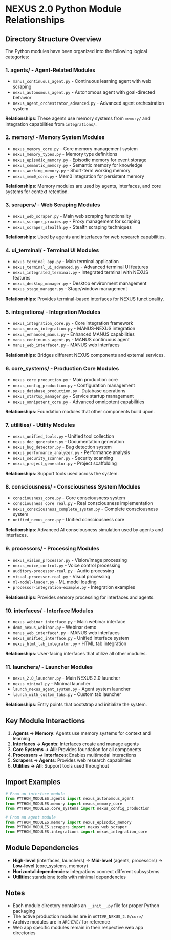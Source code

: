 # NEXUS 2.0 Python Module Relationships

## Directory Structure Overview

The Python modules have been organized into the following logical categories:

### 1. **agents/** - Agent-Related Modules
- `manus_continuous_agent.py` - Continuous learning agent with web scraping
- `nexus_autonomous_agent.py` - Autonomous agent with goal-directed behavior
- `nexus_agent_orchestrator_advanced.py` - Advanced agent orchestration system

**Relationships**: These agents use memory systems from `memory/` and integration capabilities from `integrations/`.

### 2. **memory/** - Memory System Modules
- `nexus_memory_core.py` - Core memory management system
- `nexus_memory_types.py` - Memory type definitions
- `nexus_episodic_memory.py` - Episodic memory for event storage
- `nexus_semantic_memory.py` - Semantic memory for knowledge
- `nexus_working_memory.py` - Short-term working memory
- `nexus_mem0_core.py` - Mem0 integration for persistent memory

**Relationships**: Memory modules are used by agents, interfaces, and core systems for context retention.

### 3. **scrapers/** - Web Scraping Modules
- `nexus_web_scraper.py` - Main web scraping functionality
- `nexus_scraper_proxies.py` - Proxy management for scraping
- `nexus_scraper_stealth.py` - Stealth scraping techniques

**Relationships**: Used by agents and interfaces for web research capabilities.

### 4. **ui_terminal/** - Terminal UI Modules
- `nexus_terminal_app.py` - Main terminal application
- `nexus_terminal_ui_advanced.py` - Advanced terminal UI features
- `nexus_integrated_terminal.py` - Integrated terminal with NEXUS features
- `nexus_desktop_manager.py` - Desktop environment management
- `nexus_stage_manager.py` - Stage/window management

**Relationships**: Provides terminal-based interfaces for NEXUS functionality.

### 5. **integrations/** - Integration Modules
- `nexus_integration_core.py` - Core integration framework
- `manus_nexus_integration.py` - MANUS-NEXUS integration
- `nexus_enhanced_manus.py` - Enhanced MANUS capabilities
- `manus_continuous_agent.py` - MANUS continuous agent
- `manus_web_interface*.py` - MANUS web interfaces

**Relationships**: Bridges different NEXUS components and external services.

### 6. **core_systems/** - Production Core Modules
- `nexus_core_production.py` - Main production core
- `nexus_config_production.py` - Configuration management
- `nexus_database_production.py` - Database operations
- `nexus_startup_manager.py` - Service startup management
- `nexus_omnipotent_core.py` - Advanced omnipotent capabilities

**Relationships**: Foundation modules that other components build upon.

### 7. **utilities/** - Utility Modules
- `nexus_unified_tools.py` - Unified tool collection
- `nexus_doc_generator.py` - Documentation generation
- `nexus_bug_detector.py` - Bug detection system
- `nexus_performance_analyzer.py` - Performance analysis
- `nexus_security_scanner.py` - Security scanning
- `nexus_project_generator.py` - Project scaffolding

**Relationships**: Support tools used across the system.

### 8. **consciousness/** - Consciousness System Modules
- `consciousness_core.py` - Core consciousness system
- `consciousness_core_real.py` - Real consciousness implementation
- `nexus_consciousness_complete_system.py` - Complete consciousness system
- `unified_nexus_core.py` - Unified consciousness core

**Relationships**: Advanced AI consciousness simulation used by agents and interfaces.

### 9. **processors/** - Processing Modules
- `nexus_vision_processor.py` - Vision/image processing
- `nexus_voice_control.py` - Voice control processing
- `auditory-processor-real.py` - Audio processing
- `visual-processor-real.py` - Visual processing
- `ml-model-loader.py` - ML model loading
- `processor-integration-example.py` - Integration examples

**Relationships**: Provides sensory processing for interfaces and agents.

### 10. **interfaces/** - Interface Modules
- `nexus_webinar_interface.py` - Main webinar interface
- `demo_nexus_webinar.py` - Webinar demo
- `manus_web_interface*.py` - MANUS web interfaces
- `nexus_unified_interface.py` - Unified interface system
- `nexus_html_tab_integrator.py` - HTML tab integration

**Relationships**: User-facing interfaces that utilize all other modules.

### 11. **launchers/** - Launcher Modules
- `nexus_2.0_launcher.py` - Main NEXUS 2.0 launcher
- `nexus_minimal.py` - Minimal launcher
- `launch_nexus_agent_system.py` - Agent system launcher
- `launch_with_custom_tabs.py` - Custom tab launcher

**Relationships**: Entry points that bootstrap and initialize the system.

## Key Module Interactions

1. **Agents → Memory**: Agents use memory systems for context and learning
2. **Interfaces → Agents**: Interfaces create and manage agents
3. **Core Systems → All**: Provides foundation for all components
4. **Processors → Interfaces**: Enables multimodal interactions
5. **Scrapers → Agents**: Provides web research capabilities
6. **Utilities → All**: Support tools used throughout

## Import Examples

```python
# From an interface module
from PYTHON_MODULES.agents import nexus_autonomous_agent
from PYTHON_MODULES.memory import nexus_memory_core
from PYTHON_MODULES.core_systems import nexus_config_production

# From an agent module
from PYTHON_MODULES.memory import nexus_episodic_memory
from PYTHON_MODULES.scrapers import nexus_web_scraper
from PYTHON_MODULES.integrations import nexus_integration_core
```

## Module Dependencies

- **High-level** (interfaces, launchers) → **Mid-level** (agents, processors) → **Low-level** (core_systems, memory)
- **Horizontal dependencies**: integrations connect different subsystems
- **Utilities**: standalone tools with minimal dependencies

## Notes

- Each module directory contains an `__init__.py` file for proper Python packaging
- The active production modules are in `ACTIVE_NEXUS_2.0/core/`
- Archive modules are in `ARCHIVE/` for reference
- Web app specific modules remain in their respective web app directories